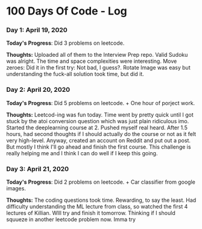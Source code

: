 # 100 Days Of Code - Log

### Day 1: April 19, 2020


**Today's Progress**: Did 3 problems on leetcode.

**Thoughts:** Uploaded all of them to the Interview Prep repo. Valid Sudoku was alright. The time and space complexities were interesting. Move zeroes: Did it in the first try: Not bad, I guess?. Rotate Image was easy but understanding the fuck-all solution took time, but did it. 

### Day 2: April 20, 2020


**Today's Progress**: Did 5 problems on leetcode. + One hour of porject work.

**Thoughts:** Leetcod-ing was fun today. Time went by pretty quick until I got stuck by the atoi conversion question which was just plain ridiculous imo. Started the deeplearning course at 2. Pushed myself real heard. After 1.5 hours, had second thoughts if I should actually do the course or not as it felt very high-level. Anyway, created an account on Reddit and put out a post. But mostly I think I'll go ahead and finish the first course. This challenge is really helping me and I think I can do well if I keep this going.  

### Day 3: April 21, 2020


**Today's Progress**: Did 2 problems on leetcode. + Car classifier from google images.

**Thoughts:** The coding questions took time. Rewarding, to say the least. Had difficulty understanding the ML lecture from class, so watched the first 4 lectures of Killian. WIll try and finish it tomorrow. Thinking if I should squueze in another leetcode problem now. Imma try
